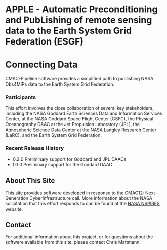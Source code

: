 APPLE - Automatic Preconditioning and PubLishing of remote sensing data to the Earth System Grid Federation (ESGF)
=====

# Connecting Data
CMAC-Pipeline software provides a simplified path to publishing NASA Obs4MIPs data to the Earth System Grid Federation.

### Participants

This effort involves the close collaboration of several key stakeholders, including the NASA Goddard Earth Sciences Data and Information Services Center, at the NASA Goddard Space Flight Center (GSFC), the Physical Oceanography DAAC</a> at the Jet Propulsion Laboratory (JPL), the Atmospheric Science Data Center</a> at the NASA Langley Research Center (LaRC), and the Earth System Grid Federation.

### Recent Release History
* 0.2.0 Preliminary support for Goddard and JPL DAACs
* 0.1.0 Preliminary support for the Goddard DAAC

## About This Site

This site provides software developed in response to the CMAC12: Next Generation CyberInfrastructure call. More information about the NASA solicitation that this effort responds to can be found at the
[NASA NSPIRES](http://nspires.nasaprs.com/external/solicitations/summary.do?method=init&solId=%7B074C12AB-FE57-8247-AC16-D620E429359F%7D&path=open) website.

## Contact

For additional information about this project, or for questions about the software available from this site, please contact Chris Mattmann.
